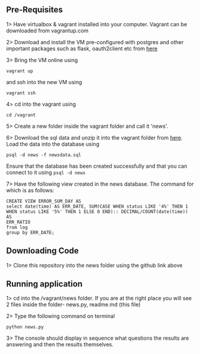 ## Pre-Requisites
1> Have virtualbox & vagrant installed into your computer. Vagrant can be downloaded
from vagrantup.com

2> Download and install the VM pre-configured with postgres and other
important packages such as flask, oauth2client etc from [here](https://s3.amazonaws.com/video.udacity-data.com/topher/2018/April/5acfbfa3_fsnd-virtual-machine/fsnd-virtual-machine.zip)

3> Bring the VM online using
```
vagrant up
```
and ssh into the new VM using
```
vagrant ssh
```
4> cd into the vagrant using
```
cd /vagrant
```

5> Create a new folder inside the vagrant folder and call it 'news'.

6> Download the sql data and unzip it into the vagrant folder from [here](https://d17h27t6h515a5.cloudfront.net/topher/2016/August/57b5f748_newsdata/newsdata.zip).
Load the data into the database using
```
psql -d news -f newsdata.sql
```

Ensure that the database has been created successfully and that you can connect
to it using ```psql -d news```

7> Have the following view created in the news database. The command for which is
as follows:
```
CREATE VIEW ERROR_SUM_DAY AS
select date(time) AS ERR_DATE, SUM(CASE WHEN status LIKE '4%' THEN 1
WHEN status LIKE '5%' THEN 1 ELSE 0 END):: DECIMAL/COUNT(date(time)) AS
ERR_RATIO
from log
group by ERR_DATE;
```

## Downloading Code

1> Clone this repository into the news folder using the github link above


## Running application
1> cd into the /vagrant/news folder. If you are at the right place you will
see 2 files inside the folder- news.py, readme.md (this file)

2> Type the following command on terminal

```
python news.py
```
3> The console should display in sequence what questions the
results are answering and then the results themselves.
